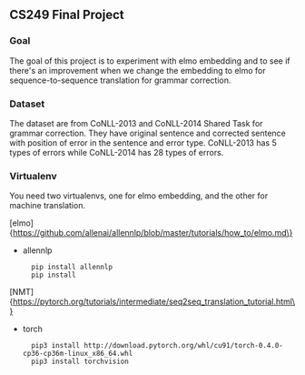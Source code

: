 ## CS249 Final Project

### Goal

The goal of this project is to experiment with elmo embedding and to see if there's an improvement when we change the embedding to elmo for sequence-to-sequence translation for grammar correction. 

### Dataset 

The dataset are from CoNLL-2013 and CoNLL-2014 Shared Task for grammar correction. They have original sentence and corrected sentence with position of error in the sentence and error type. CoNLL-2013 has 5 types of errors while CoNLL-2014 has 28 types of errors. 

### Virtualenv

You need two virtualenvs, one for elmo embedding, and the other for machine translation.

[elmo]\{https://github.com/allenai/allennlp/blob/master/tutorials/how_to/elmo.md\}
* allennlp

        pip install allennlp
        pip install 

[NMT]\{https://pytorch.org/tutorials/intermediate/seq2seq_translation_tutorial.html\}
* torch

        pip3 install http://download.pytorch.org/whl/cu91/torch-0.4.0-cp36-cp36m-linux_x86_64.whl 
        pip3 install torchvision
